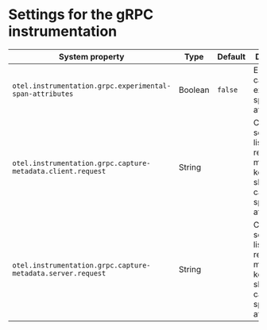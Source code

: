 # Settings for the gRPC instrumentation

| System property                                             | Type    | Default | Description                                                                               |
|-------------------------------------------------------------|---------|---------|-------------------------------------------------------------------------------------------|
| `otel.instrumentation.grpc.experimental-span-attributes`    | Boolean | `false` | Enable the capture of experimental span attributes.                                       |
| `otel.instrumentation.grpc.capture-metadata.client.request` | String  |         | Comma separated list of request metadata keys that should be captured as span attributes. |
| `otel.instrumentation.grpc.capture-metadata.server.request` | String  |         | Comma separated list of request metadata keys that should be captured as span attributes. |
